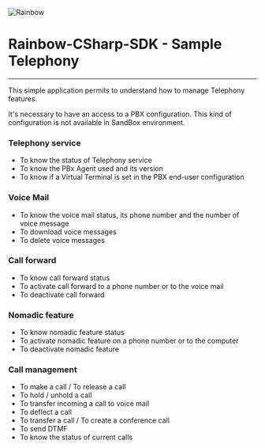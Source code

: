 ![Rainbow](../logo_rainbow.png)

 
# Rainbow-CSharp-SDK - Sample Telephony
---

This simple application permits to understand how to manage Telephony features. 

It's necessary to have an access to a PBX configuration. This kind of configuration is not available in SandBox environment.

### Telephony service
- To know the status of Telephony service
- To know the PBx Agent used and its version
- To know if a Virtual Terminal is set in the PBX end-user configuration

### Voice Mail
- To know the voice mail status, its phone number and the number of voice message
- To download voice messages
- To delete voice messages

### Call forward
- To know call forward status
- To activate call forward to a phone number or to the voice mail
- To deactivate call forward

### Nomadic feature
- To know nomadic feature status
- To activate nomadic feature on a phone number or to the computer 
- To deactivate nomadic feature 

### Call management
- To make a call / To release a call 
- To hold / unhold a call  
- To transfer incoming a call to voice mail 
- To deflect a call
- To transfer a call / To create a conference call
- To send DTMF
- To know the status of current calls

